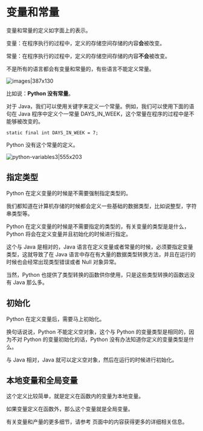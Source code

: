 # 变量和常量
变量和常量的定义如字面上的表示。

变量：在程序执行的过程中，定义的存储空间存储的内容**会**被改变。

常量：在程序执行的过程中，定义的存储空间存储的内容**不会**被改变。

不是所有的语言都会有变量和常量的，有些语言不能定义常量。

![images|387x130](https://cdn.ossez.com/discourse-uploads/original/2X/e/e9b6f7dbaf6e6157b36e61cce79aec73a7c44065.png)

比如说：**Python 没有常量**。

对于 Java，我们可以使用关键字来定义一个常量。例如，我们可以使用下面的语句在 Java 程序中定义个一常量 DAYS_IN_WEEK，这个常量在程序的过程中是不能够被改变的。

```
static final int DAYS_IN_WEEK = 7;
```

Python 没有这个常量的定义。

![python-variables3|555x203](https://cdn.ossez.com/discourse-uploads/original/2X/8/84dfd55cd3230addeac1acddc5fcc88574b979db.png)

## 指定类型
Python 在定义变量的时候是不需要强制指定类型的。

我们都知道在计算机存储的时候都会定义一些基础的数据类型，比如说整型，字符串类型等。

Python 在定义变量的时候是不需要指定的类型的，有关变量的类型是是什么，Python 将会在定义变量并且初始化的时候进行指定。

这个与 Java 是相对的，Java 语言在定义变量或者常量的时候，必须要指定变量类型，这就导致了在 Java 语言中存在有大量的数据类型转换方法，并且在运行的时候也会经常出现类型错误或者 Null 对象异常。

当然，Python 也提供了类型转换的函数供你使用，只是这些类型转换的函数远没有 Java 那么多。

## 初始化
Python 在定义变量后，需要马上初始化。

换句话说说，Python 不能定义空对象，这个与 Python 的变量类型是相同的，因为不对 Python 的变量初始化的话，Python 没有办法知道你定义的变量类型是什么。

与 Java 相对，Java 就可以定义空对象，然后在运行的时候进行初始化。

## 本地变量和全局变量
这个定义比较简单，就是定义在函数内的变量为本地变量。

如果变量定义在函数外，那么这个变量就是全局变量。

有关变量和产量的更多细节，请参考 页面中的内容获得更多的详细相关信息。